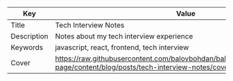 | Key           | Value                                                                                                                           |
| ------------- | ------------------------------------------------------------------------------------------------------------------------------- |
| Title         | Tech Interview Notes                                                                                                            |
| Description   | Notes about my tech interview experience                                                                                        |
| Keywords      | javascript, react, frontend, tech interview                                                                                     |
| Cover         | https://raw.githubusercontent.com/balovbohdan/balovbohdan.github.io/github-page/content/blog/posts/tech-interview-notes/cover.jpg |
